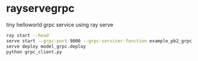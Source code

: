 # rayservegrpc
tiny helloworld grpc service using ray serve


```bash
ray start --head
serve start --grpc-port 9000 --grpc-servicer-function example_pb2_grpc.add_ExampleServiceServicer_to_server
serve deploy model_grpc.deploy
python grpc_client.py
```
